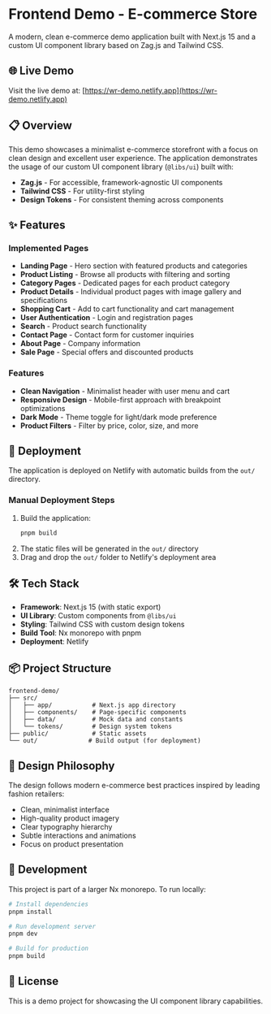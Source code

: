 # Frontend Demo - E-commerce Store

A modern, clean e-commerce demo application built with Next.js 15 and a custom UI component library based on Zag.js and Tailwind CSS.

## 🌐 Live Demo

Visit the live demo at: [https://wr-demo.netlify.app](https://wr-demo.netlify.app)

## 📋 Overview

This demo showcases a minimalist e-commerce storefront with a focus on clean design and excellent user experience. The application demonstrates the usage of our custom UI component library (`@libs/ui`) built with:

- **Zag.js** - For accessible, framework-agnostic UI components
- **Tailwind CSS** - For utility-first styling
- **Design Tokens** - For consistent theming across components

## ✨ Features

### Implemented Pages
- **Landing Page** - Hero section with featured products and categories
- **Product Listing** - Browse all products with filtering and sorting
- **Category Pages** - Dedicated pages for each product category
- **Product Details** - Individual product pages with image gallery and specifications
- **Shopping Cart** - Add to cart functionality and cart management
- **User Authentication** - Login and registration pages
- **Search** - Product search functionality
- **Contact Page** - Contact form for customer inquiries
- **About Page** - Company information
- **Sale Page** - Special offers and discounted products

### Features
- **Clean Navigation** - Minimalist header with user menu and cart
- **Responsive Design** - Mobile-first approach with breakpoint optimizations
- **Dark Mode** - Theme toggle for light/dark mode preference
- **Product Filters** - Filter by price, color, size, and more

## 🚀 Deployment

The application is deployed on Netlify with automatic builds from the `out/` directory.

### Manual Deployment Steps
1. Build the application:
   ```bash
   pnpm build
   ```
2. The static files will be generated in the `out/` directory
3. Drag and drop the `out/` folder to Netlify's deployment area

## 🛠️ Tech Stack

- **Framework**: Next.js 15 (with static export)
- **UI Library**: Custom components from `@libs/ui`
- **Styling**: Tailwind CSS with custom design tokens
- **Build Tool**: Nx monorepo with pnpm
- **Deployment**: Netlify

## 📦 Project Structure

```
frontend-demo/
├── src/
│   ├── app/           # Next.js app directory
│   ├── components/    # Page-specific components
│   ├── data/          # Mock data and constants
│   └── tokens/        # Design system tokens
├── public/            # Static assets
└── out/              # Build output (for deployment)
```

## 🎨 Design Philosophy

The design follows modern e-commerce best practices inspired by leading fashion retailers:
- Clean, minimalist interface
- High-quality product imagery
- Clear typography hierarchy
- Subtle interactions and animations
- Focus on product presentation

## 🔧 Development

This project is part of a larger Nx monorepo. To run locally:

```bash
# Install dependencies
pnpm install

# Run development server
pnpm dev

# Build for production
pnpm build
```

## 📄 License

This is a demo project for showcasing the UI component library capabilities.
